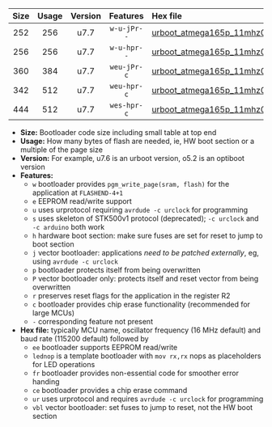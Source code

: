 |Size|Usage|Version|Features|Hex file|
|:-:|:-:|:-:|:-:|:--|
|252|256|u7.7|`w-u-jPr--`|[urboot_atmega165p_11mhz0592_460800bps_lednop_ur_vbl.hex](https://raw.githubusercontent.com/stefanrueger/urboot.hex/main/mcus/atmega165p/fcpu_11mhz0592/460800_bps/urboot_atmega165p_11mhz0592_460800bps_lednop_ur_vbl.hex)|
|256|256|u7.7|`w-u-hpr--`|[urboot_atmega165p_11mhz0592_460800bps_lednop_fr_ur.hex](https://raw.githubusercontent.com/stefanrueger/urboot.hex/main/mcus/atmega165p/fcpu_11mhz0592/460800_bps/urboot_atmega165p_11mhz0592_460800bps_lednop_fr_ur.hex)|
|360|384|u7.7|`weu-jPr-c`|[urboot_atmega165p_11mhz0592_460800bps_ee_lednop_fr_ce_ur_vbl.hex](https://raw.githubusercontent.com/stefanrueger/urboot.hex/main/mcus/atmega165p/fcpu_11mhz0592/460800_bps/urboot_atmega165p_11mhz0592_460800bps_ee_lednop_fr_ce_ur_vbl.hex)|
|342|512|u7.7|`weu-hpr-c`|[urboot_atmega165p_11mhz0592_460800bps_ee_lednop_fr_ce_ur.hex](https://raw.githubusercontent.com/stefanrueger/urboot.hex/main/mcus/atmega165p/fcpu_11mhz0592/460800_bps/urboot_atmega165p_11mhz0592_460800bps_ee_lednop_fr_ce_ur.hex)|
|444|512|u7.7|`wes-hpr-c`|[urboot_atmega165p_11mhz0592_460800bps_ee_lednop_fr_ce.hex](https://raw.githubusercontent.com/stefanrueger/urboot.hex/main/mcus/atmega165p/fcpu_11mhz0592/460800_bps/urboot_atmega165p_11mhz0592_460800bps_ee_lednop_fr_ce.hex)|

- **Size:** Bootloader code size including small table at top end
- **Usage:** How many bytes of flash are needed, ie, HW boot section or a multiple of the page size
- **Version:** For example, u7.6 is an urboot version, o5.2 is an optiboot version
- **Features:**
  + `w` bootloader provides `pgm_write_page(sram, flash)` for the application at `FLASHEND-4+1`
  + `e` EEPROM read/write support
  + `u` uses urprotocol requiring `avrdude -c urclock` for programming
  + `s` uses skeleton of STK500v1 protocol (deprecated); `-c urclock` and `-c arduino` both work
  + `h` hardware boot section: make sure fuses are set for reset to jump to boot section
  + `j` vector bootloader: applications *need to be patched externally*, eg, using `avrdude -c urclock`
  + `p` bootloader protects itself from being overwritten
  + `P` vector bootloader only: protects itself and reset vector from being overwritten
  + `r` preserves reset flags for the application in the register R2
  + `c` bootloader provides chip erase functionality (recommended for large MCUs)
  + `-` corresponding feature not present
- **Hex file:** typically MCU name, oscillator frequency (16 MHz default) and baud rate (115200 default) followed by
  + `ee` bootloader supports EEPROM read/write
  + `lednop` is a template bootloader with `mov rx,rx` nops as placeholders for LED operations
  + `fr` bootloader provides non-essential code for smoother error handing
  + `ce` bootloader provides a chip erase command
  + `ur` uses urprotocol and requires `avrdude -c urclock` for programming
  + `vbl` vector bootloader: set fuses to jump to reset, not the HW boot section
